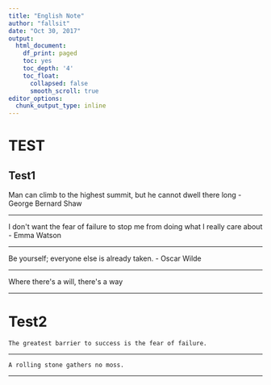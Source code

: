 ```yaml
---
title: "English Note"
author: "fallsit"
date: "Oct 30, 2017"
output:
  html_document:
    df_print: paged
    toc: yes
    toc_depth: '4'
    toc_float: 
      collapsed: false      
      smooth_scroll: true 
editor_options: 
  chunk_output_type: inline
---
```

# TEST

## Test1
Man can climb to the highest summit, but  he cannot  dwell there long - George Bernard Shaw

---

I don't want the fear of failure to stop me from doing what I really care about - Emma Watson

---

Be yourself; everyone else is already taken. - Oscar Wilde

---

Where there's a will, there's a way

---

# Test2

```The greatest barrier to success is the fear of failure.```

---

`A rolling stone gathers no moss.`

---
